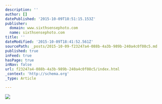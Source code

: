 ```yaml
---
description: ''
author: []
datePublished: '2015-10-09T18:51:15.153Z'
publisher:
  domain: www.sixthsensephoto.com
  name: sixthsensephoto.com
title: ''
dateModified: '2015-10-09T18:41:52.561Z'
sourcePath: _posts/2015-10-09-f23247a4-088b-4a3b-989b-240a4c0f08c5.md
published: true
inFeed: true
hasPage: true
inNav: false
url: f23247a4-088b-4a3b-989b-240a4c0f08c5/index.html
_context: 'http://schema.org'
_type: Article

---
```

![](http://www.sixthsensephoto.com/photos/i-2JnpMPV/0/X2/i-2JnpMPV-X2.jpg)